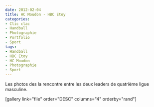 ```yaml
---
date: 2012-02-04
title: HC Moudon - HBC Etoy
categories:
- Clic clac
- Handball
- Photographie
- Portfolio
- Sport
tags:
- Handball
- HBC Etoy
- HC Moudon
- Photographie
- Sport
---
```

Les photos des la rencontre entre les deux leaders de quatrième ligue masculine. <!--more-->

[gallery link="file" order="DESC" columns="4" orderby="rand"]
